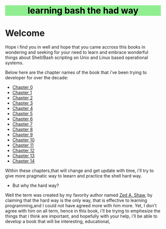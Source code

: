 <center style='background-color:lightgreen'>
<h1 style='color:black'>learning bash the had way</h1>
</center>

# Welcome
Hope i find you in well and hope that you came accross this books in wondering and seeking for your need to learn and embrace wonderful things about Shell/Bash scripting on Unix and Linux based operational systems.

Below here are the chapter names of the book that i've been trying to developer for over the decade:

- [Chapter 0](01_hello_world/README.md)
- [Chapter 1](02_in_out_and_through/README.md)
- [Chapter 2](03_looping_and_branching/README.md)
- [Chapter 3](04_cmd_parsing_and_parsing/README.md)
- [Chapter 4](05_parameters_and_variables/README.md)
- [Chapter 5](06_functions/README.md)
- [Chapter 6](07_string_manipulation/README.md)
- [Chapter 7](08_file_operations_and_cmds/README.md)
- [Chapter 8](09_reserved_words_and_builtins/README.md)
- [Chapter 9](10_writing_bug_free/README.md)
- [Chapter 10](11_programming_for_the_cmd/README.md)
- [Chapter 11](12_runtime_conf/README.md)
- [Chapter 12](13_data_processing/README.md)
- [Chapter 13](14_scripting_the_screen/README.md)
- [Chapter 14](15_entry_level_programming/README.md)

Within these chapters,that will change and get update with time, i'll try to give more pragmatic way to leearn and practice the shell hard way.
- But why the hard way?
  
Well the term was created by my favority author named [Zed A. Shaw](https://learncodethehardway.com), by claiming that the hard way is the only way, that is effective to learning programming,and I could not have agreed more with him more. Yet, I don't agree with him on all term, hence in this book, i'll be trying to emphesize the things that i think are important, and hopefully with your help, i'll be able to develop a book that will be interesting, educational, 